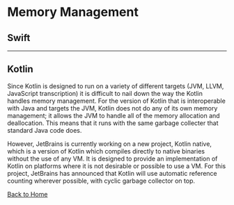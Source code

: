 # Memory Management

## Swift

---

## Kotlin

Since Kotlin is designed to run on a variety of different targets (JVM, LLVM, JavaScript transcription) it is difficult to nail down the way the Kotlin handles memory management. For the version of Kotlin that is interoperable with Java and targets the JVM, Kotlin does not do any of its own memory management; it allows the JVM to handle all of the memory allocation and deallocation. This means that it runs with the same garbage collecter that standard Java code does.

However, JetBrains is currently working on a new project, Kotlin native, which is a version of Kotlin which compiles directly to native binaries without the use of any VM. It is designed to provide an implementation of Kotlin on platforms where it is not desirable or possible to use a VM. For this project, JetBrains has announced that Kotlin will use automatic reference counting wherever possible, with cyclic garbage collector on top.

[Back to Home](../README.md)
